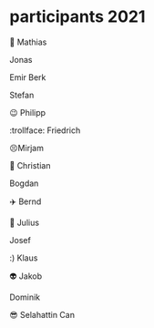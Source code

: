# participants 2021

:snail: Mathias

Jonas

Emir Berk

Stefan

:wink: Philipp

:trollface: Friedrich

:persevere:Mirjam

:bicyclist: Christian

Bogdan

:airplane: Bernd

:cop: Julius

Josef

:) Klaus

:alien: Jakob

Dominik

:sunglasses: Selahattin Can
